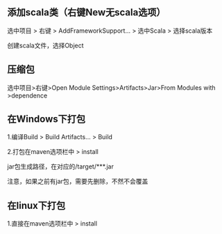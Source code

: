## 添加scala类（右键New无scala选项）

选中项目 > 右键 > AddFrameworkSupport... > 选中Scala > 选择scala版本

创建scala文件，选择Object

## 压缩包

选中项目>右键>Open Module Settings>Artifacts>Jar>From  Modules with >dependence

## 在Windows下打包
1.编译Build > Build Artifacts... > Build

2.打包在maven选项栏中 > install

jar包生成路径，在对应的/target/***.jar

注意，如果之前有jar包，需要先删除，不然不会覆盖


## 在linux下打包
1.直接在maven选项栏中 > install